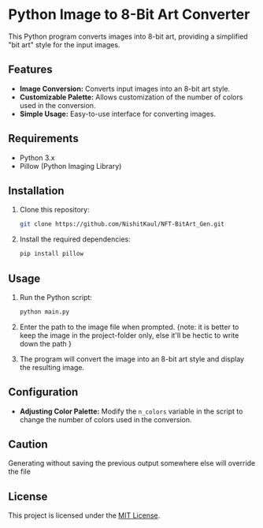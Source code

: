 # Python Image to 8-Bit Art Converter

This Python program converts images into 8-bit art, providing a simplified "bit art" style for the input images.

## Features

- **Image Conversion:** Converts input images into an 8-bit art style.
- **Customizable Palette:** Allows customization of the number of colors used in the conversion.
- **Simple Usage:** Easy-to-use interface for converting images.

## Requirements

- Python 3.x
- Pillow (Python Imaging Library)

## Installation

1. Clone this repository:

    ```bash
    git clone https://github.com/NishitKaul/NFT-BitArt_Gen.git
    ```

2. Install the required dependencies:

    ```bash
    pip install pillow
    ```

## Usage

1. Run the Python script:

    ```bash
    python main.py
    ```

2. Enter the path to the image file when prompted.
   {note: it is better to keep the image in the project-folder only, else it'll be hectic to write down the path }

4. The program will convert the image into an 8-bit art style and display the resulting image.

## Configuration

- **Adjusting Color Palette:** Modify the `n_colors` variable in the script to change the number of colors used in the conversion.

## Caution

Generating without saving the previous output somewhere else will override the file

## License

This project is licensed under the [MIT License](LICENSE).
